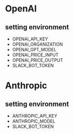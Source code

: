 # OpenAI

## setting environment

- OPENAI_API_KEY
- OPENAI_ORGANIZATION
- OPENAI_GPT_MODEL
- OPENAI_PRICE_INPUT
- OPENAI_PRICE_OUTPUT
- SLACK_BOT_TOKEN

# Anthropic

## setting environment

- ANTHROPIC_API_KEY
- ANTHROPIC_MODEL
- SLACK_BOT_TOKEN
